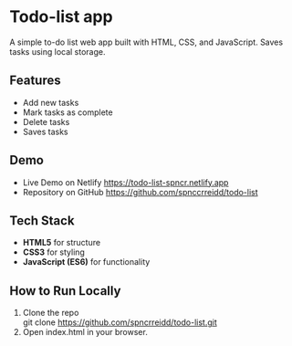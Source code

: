 # Todo-list app
A simple to-do list web app built with HTML, CSS, and JavaScript. Saves tasks using local storage.

## Features
- Add new tasks  
- Mark tasks as complete
- Delete tasks 
- Saves tasks

## Demo
- Live Demo on Netlify
https://todo-list-spncr.netlify.app
- Repository on GitHub
https://github.com/spnccrreidd/todo-list 

## Tech Stack
- **HTML5** for structure  
- **CSS3** for styling  
- **JavaScript (ES6)** for functionality    

## How to Run Locally
1. Clone the repo  
   git clone https://github.com/spncrreidd/todo-list.git
2. Open index.html in your browser.

   
